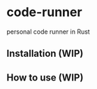 # code-runner
personal code runner in Rust

## Installation (WIP)
<!--
Execute 
``` sh
cargo install coderunner
 ```

in your shell. That's it! Now you can use it freely!
-->
## How to use (WIP)

